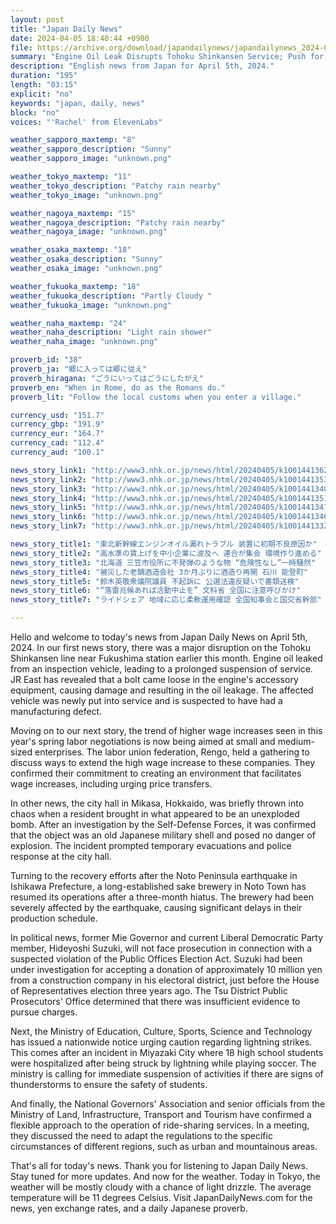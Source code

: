 ```yaml
---
layout: post
title: "Japan Daily News"
date: 2024-04-05 18:40:44 +0900
file: https://archive.org/download/japandailynews/japandailynews_2024-04-05.mp3
summary: "Engine Oil Leak Disrupts Tohoku Shinkansen Service; Push for Higher Wages in Small and Medium-sized Enterprises, & more…"
description: "English news from Japan for April 5th, 2024."
duration: "195"
length: "03:15"
explicit: "no"
keywords: "japan, daily, news"
block: "no"
voices: "'Rachel' from ElevenLabs"

weather_sapporo_maxtemp: "8"
weather_sapporo_description: "Sunny"
weather_sapporo_image: "unknown.png"

weather_tokyo_maxtemp: "11"
weather_tokyo_description: "Patchy rain nearby"
weather_tokyo_image: "unknown.png"

weather_nagoya_maxtemp: "15"
weather_nagoya_description: "Patchy rain nearby"
weather_nagoya_image: "unknown.png"

weather_osaka_maxtemp: "18"
weather_osaka_description: "Sunny"
weather_osaka_image: "unknown.png"

weather_fukuoka_maxtemp: "18"
weather_fukuoka_description: "Partly Cloudy "
weather_fukuoka_image: "unknown.png"

weather_naha_maxtemp: "24"
weather_naha_description: "Light rain shower"
weather_naha_image: "unknown.png"

proverb_id: "38"
proverb_ja: "郷に入っては郷に従え"
proverb_hiragana: "ごうにいってはごうにしたがえ"
proverb_en: "When in Rome, do as the Romans do."
proverb_lit: "Follow the local customs when you enter a village."

currency_usd: "151.7"
currency_gbp: "191.9"
currency_eur: "164.7"
currency_cad: "112.4"
currency_aud: "100.1"

news_story_link1: "http://www3.nhk.or.jp/news/html/20240405/k10014413621000.html"
news_story_link2: "http://www3.nhk.or.jp/news/html/20240405/k10014413531000.html"
news_story_link3: "http://www3.nhk.or.jp/news/html/20240405/k10014413401000.html"
news_story_link4: "http://www3.nhk.or.jp/news/html/20240405/k10014413511000.html"
news_story_link5: "http://www3.nhk.or.jp/news/html/20240405/k10014413471000.html"
news_story_link6: "http://www3.nhk.or.jp/news/html/20240405/k10014413461000.html"
news_story_link7: "http://www3.nhk.or.jp/news/html/20240405/k10014413321000.html"

news_story_title1: "東北新幹線エンジンオイル漏れトラブル 装置に初期不良原因か"
news_story_title2: "高水準の賃上げを中小企業に波及へ 連合が集会 環境作り進める"
news_story_title3: "北海道 三笠市役所に不発弾のような物 “危険性なし”一時騒然"
news_story_title4: "被災した老舗酒造会社 3か月ぶりに酒造り再開 石川 能登町"
news_story_title5: "鈴木英敬衆議院議員 不起訴に 公選法違反疑いで書類送検"
news_story_title6: "“落雷兆候あれば活動中止を” 文科省 全国に注意呼びかけ"
news_story_title7: "ライドシェア 地域に応じ柔軟運用確認 全国知事会と国交省幹部"

---
```


Hello and welcome to today's news from Japan Daily News on April 5th, 2024. In our first news story, there was a major disruption on the Tohoku Shinkansen line near Fukushima station earlier this month. Engine oil leaked from an inspection vehicle, leading to a prolonged suspension of service. JR East has revealed that a bolt came loose in the engine's accessory equipment, causing damage and resulting in the oil leakage. The affected vehicle was newly put into service and is suspected to have had a manufacturing defect.

Moving on to our next story, the trend of higher wage increases seen in this year's spring labor negotiations is now being aimed at small and medium-sized enterprises. The labor union federation, Rengo, held a gathering to discuss ways to extend the high wage increase to these companies. They confirmed their commitment to creating an environment that facilitates wage increases, including urging price transfers.

In other news, the city hall in Mikasa, Hokkaido, was briefly thrown into chaos when a resident brought in what appeared to be an unexploded bomb. After an investigation by the Self-Defense Forces, it was confirmed that the object was an old Japanese military shell and posed no danger of explosion. The incident prompted temporary evacuations and police response at the city hall.

Turning to the recovery efforts after the Noto Peninsula earthquake in Ishikawa Prefecture, a long-established sake brewery in Noto Town has resumed its operations after a three-month hiatus. The brewery had been severely affected by the earthquake, causing significant delays in their production schedule.

In political news, former Mie Governor and current Liberal Democratic Party member, Hideyoshi Suzuki, will not face prosecution in connection with a suspected violation of the Public Offices Election Act. Suzuki had been under investigation for accepting a donation of approximately 10 million yen from a construction company in his electoral district, just before the House of Representatives election three years ago. The Tsu District Public Prosecutors' Office determined that there was insufficient evidence to pursue charges.

Next, the Ministry of Education, Culture, Sports, Science and Technology has issued a nationwide notice urging caution regarding lightning strikes. This comes after an incident in Miyazaki City where 18 high school students were hospitalized after being struck by lightning while playing soccer. The ministry is calling for immediate suspension of activities if there are signs of thunderstorms to ensure the safety of students.

And finally, the National Governors' Association and senior officials from the Ministry of Land, Infrastructure, Transport and Tourism have confirmed a flexible approach to the operation of ride-sharing services. In a meeting, they discussed the need to adapt the regulations to the specific circumstances of different regions, such as urban and mountainous areas.

That's all for today's news. Thank you for listening to Japan Daily News. Stay tuned for more updates. And now for the weather. Today in Tokyo, the weather will be mostly cloudy with a chance of light drizzle. The average temperature will be 11 degrees Celsius.  Visit JapanDailyNews.com for the news, yen exchange rates, and a daily Japanese proverb.
